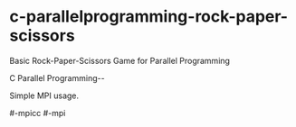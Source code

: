 # c-parallelprogramming-rock-paper-scissors
Basic Rock-Paper-Scissors Game for Parallel Programming


C Parallel Programming--

Simple MPI usage.

#-mpicc
#-mpi 
